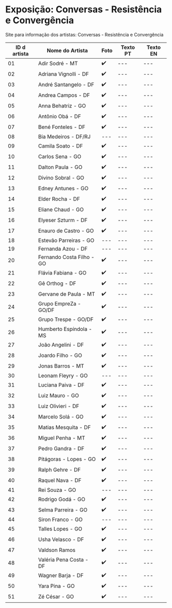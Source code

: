# Exposição: Conversas - Resistência e Convergência
Site para informação dos artistas: Conversas - Resistência e Convergência

| ID d artista | Nome do Artista  | Foto | Texto PT | Texto EN |
| ------------ | ---------------- | --- | --- | --- |
| 01 | Adir Sodré - MT           | ✔️ | --- | --- |
| 02 | Adriana Vignolli - DF     | ✔️ | --- | --- |
| 03 | André Santangelo - DF     | ✔️ | --- | --- |
| 04 | Andrea Campos - DF        | ✔️ | --- | --- |
| 05 | Anna Behatriz - GO        | ✔️ | --- | --- |
| 06 | Antônio Obá - DF          | ✔️ | --- | --- |
| 07 | Bené Fonteles - DF        | ✔️ | --- | --- |
| 08 | Bia Medeiros - DF/RJ      | --- | --- | --- |
| 09 | Camila Soato - DF         | ✔️ | --- | --- |
| 10 | Carlos Sena - GO          | ✔️ | --- | --- |
| 11 | Dalton Paula - GO         | ✔️ | --- | --- |
| 12 | Divino Sobral - GO        | ✔️ | --- | --- |
| 13 | Edney Antunes - GO        | ✔️ | --- | --- |
| 14 | Elder Rocha - DF          | ✔️ | --- | --- |
| 15 | Eliane Chaud - GO         | ✔️ | --- | --- |
| 16 | Elyeser Szturm - DF       | ✔️ | --- | --- |
| 17 | Enauro de Castro - GO     | ✔️ | --- | --- |
| 18 | Estevão Parreiras - GO    | --- | --- | --- | <--
| 19 | Fernanda Azou - DF        | --- | --- | --- | <--
| 20 | Fernando Costa Filho - GO | ✔️ | --- | --- |
| 21 | Flávia Fabiana - GO       | ✔️ | --- | --- |
| 22 | Gê Orthog - DF            | ✔️ | --- | --- |
| 23 | Gervane de Paula - MT     | ✔️ | --- | --- |
| 24 | Grupo EmpreZa - GO/DF     | ✔️ | --- | --- |
| 25 | Grupo Trespe - GO/DF      | ✔️ | --- | --- |
| 26 | Humberto Espíndola - MS   | ✔️ | --- | --- |
| 27 | João Angelini - DF        | ✔️ | --- | --- |
| 28 | Joardo Filho - GO         | ✔️ | --- | --- |
| 29 | Jonas Barros - MT         | ✔️ | --- | --- |
| 30 | Leonam Fleyry - GO        | --- | --- | --- |
| 31 | Luciana Paiva - DF        | ✔️ | --- | --- |
| 32 | Luiz Mauro - GO           | ✔️ | --- | --- |
| 33 | Luiz Olivieri - DF        | ✔️ | --- | --- |
| 34 | Marcelo Solá - GO         | ✔️ | --- | --- |
| 35 | Matias Mesquita - DF      | ✔️ | --- | --- |
| 36 | Miguel Penha - MT         | ✔️ | --- | --- |
| 37 | Pedro Gandra - DF         | ✔️ | --- | --- |
| 38 | Pitágoras - Lopes - GO    | ✔️ | --- | --- |
| 39 | Ralph Gehre - DF          | ✔️ | --- | --- |
| 40 | Raquel Nava - DF          | ✔️ | --- | --- |
| 41 | Rei Souza - GO            | --- | --- | --- | <--
| 42 | Rodrigo Godá - GO         | ✔️ | --- | --- |
| 43 | Selma Parreira - GO       | ✔️ | --- | --- |
| 44 | Siron Franco - GO         | --- | --- | --- |
| 45 | Talles Lopes - GO         | ✔️ | --- | --- |
| 46 | Usha Velasco - DF         | ✔️ | --- | --- |
| 47 | Valdson Ramos             | ✔️ | --- | --- |
| 48 | Valéria Pena Costa - DF   | ✔️ | --- | --- |
| 49 | Wagner Barja - DF         | ✔️ | --- | --- |
| 50 | Yara Pina - GO            | ✔️ | --- | --- |
| 51 | Zé César - GO             | ✔️ | --- | --- |
